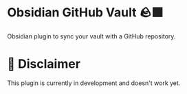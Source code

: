 # Obsidian GitHub Vault 🪨🟪
Obsidian plugin to sync your vault with a GitHub repository.
# 🚧 Disclaimer
This plugin is currently in development and doesn't work yet.
